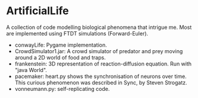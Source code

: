 # ArtificialLife

A collection of code modelling biological phenomena that intrigue me. Most are implemented using FTDT simulations (Forward-Euler).

* conwayLife: Pygame implementation.
* CrowdSimulator1.jar: A crowd simulator of predator and prey moving around a 2D  world of food and traps.
* frankenstein: 3D representation of reaction-diffusion equation. Run with "java World".
* pacemaker: heart.py shows the synchronisation of neurons over time. This curious phenomenon was described in Sync, by Steven Strogatz. 
* vonneumann.py: self-replicating code.
